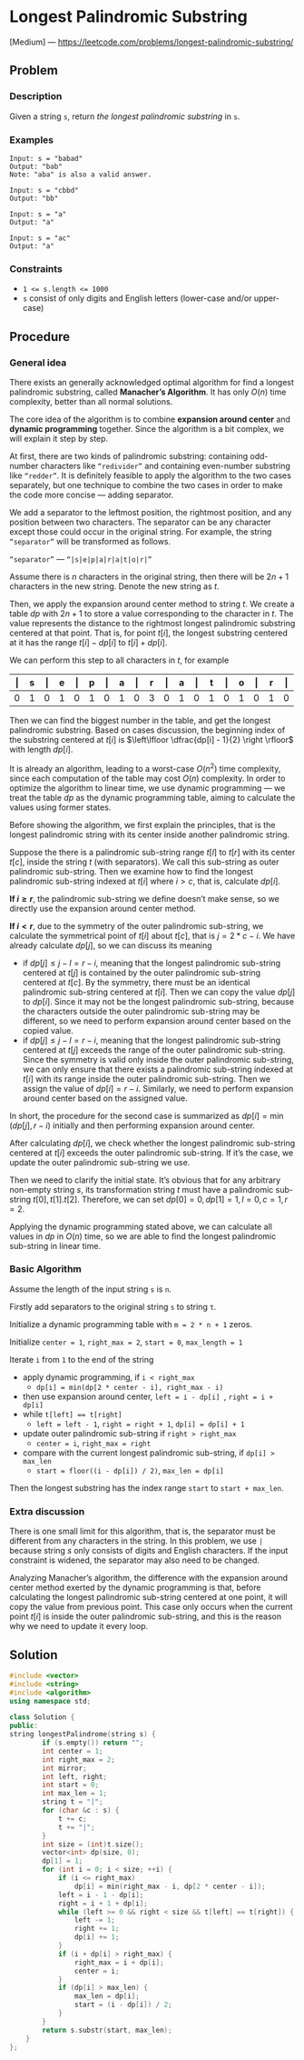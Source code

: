 # Longest Palindromic Substring

[Medium] — https://leetcode.com/problems/longest-palindromic-substring/

## Problem

### Description

Given a string `s`, return *the longest palindromic substring* in `s`.

### Examples

```
Input: s = "babad"
Output: "bab"
Note: "aba" is also a valid answer.
```

```
Input: s = "cbbd"
Output: "bb"
```

```
Input: s = "a"
Output: "a"
```

```
Input: s = "ac"
Output: "a"
```

### Constraints

- `1 <= s.length <= 1000`
- `s` consist of only digits and English letters (lower-case and/or upper-case)

## Procedure

### General idea

There exists an generally acknowledged optimal algorithm for find a longest palindromic substring, called **Manacher’s Algorithm**. It has only $O(n)$ time complexity, better than all normal solutions.

The core idea of the algorithm is to combine **expansion around center** and **dynamic programming** together. Since the algorithm is a bit complex, we will explain it step by step.

At first, there are two kinds of palindromic substring: containing odd-number characters like `“redivider”` and containing even-number substring like `“redder”`. It is definitely feasible to apply the algorithm to the two cases separately, but one technique to combine the two cases in order to make the code more concise — adding separator.

We add a separator to the leftmost position, the rightmost position, and any position between two characters. The separator can be any character except those could occur in the original string. For example, the string `“separator”` will be transformed as follows.

`“separator”` — `“|s|e|p|a|r|a|t|o|r|”`

Assume there is $n$ characters in the original string, then there will be $2n + 1$ characters in the new string. Denote the new string as $t$.

Then, we apply the expansion around center method to string $t$. We create a table $dp$ with $2n + 1$ to store a value corresponding to the character in $t$. The value represents the distance to the rightmost longest palindromic substring centered at that point. That is, for point $t[i]$, the longest substring centered at it has the range $t[i] - dp[i]$ to $t[i] + dp[i]$.

We can perform this step to all characters in $t$, for example

| \|   | s    | \|   | e    | \|   | p    | \|   | a    | \|   | r    | \|   | a    | \|   | t    | \|   | o    | \|   | r    | \|   |
| ---- | ---- | ---- | ---- | ---- | ---- | ---- | ---- | ---- | ---- | ---- | ---- | ---- | ---- | ---- | ---- | ---- | ---- | ---- |
| 0    | 1    | 0    | 1    | 0    | 1    | 0    | 1    | 0    | 3    | 0    | 1    | 0    | 1    | 0    | 1    | 0    | 1    | 0    |

Then we can find the biggest number in the table, and get the longest palindromic substring. Based on cases discussion, the beginning index of the substring centered at $t[i]$ is $\left\lfloor \dfrac{dp[i] - 1}{2} \right \rfloor$ with length $dp[i]$.

It is already an algorithm, leading to a worst-case $O(n^2)$ time complexity, since each computation of the table may cost $O(n)$ complexity. In order to optimize the algorithm to linear time, we use dynamic programming — we treat the table $dp$ as the dynamic programming table, aiming to calculate the values using former states.

Before showing the algorithm, we first explain the principles, that is the longest palindromic string with its center inside another palindromic string.

Suppose the there is a palindromic sub-string range $t[l]$ to $t[r]$ with its center $t[c]$, inside the string $t$ (with separators). We call this sub-string as outer palindromic sub-string. Then we examine how to find the longest palindromic sub-string indexed at $t[i]$ where $i > c$, that is, calculate $dp[i]$.

**If $i \ge r$**, the palindromic sub-string we define doesn’t make sense, so we directly use the expansion around center method.

**If $i < r$**, due to the symmetry of the outer palindromic sub-string, we calculate the symmetrical point of $t[i]$ about $t[c]$, that is $j = 2 * c - i$. We have already calculate $dp[j]$, so we can discuss its meaning

- if $dp[j] \le j - l = r - i$, meaning that the longest palindromic sub-string centered at $t[j]$ is contained by the outer palindromic sub-string centered at $t[c]$. By the symmetry, there must be an identical palindromic sub-string centered at $t[i]$. Then we can copy the value $dp[j]$ to $dp[i]$. Since it may not be the longest palindromic sub-string, because the characters outside the outer palindromic sub-string may be different, so we need to perform expansion around center based on the copied value.
- if $dp[j] \le j - l = r - i$, meaning that the longest palindromic sub-string centered at $t[j]$ exceeds the range of the outer palindromic sub-string. Since the symmetry is valid only inside the outer palindromic sub-string, we can only ensure that there exists a palindromic sub-string indexed at $t[i]$ with its range inside the outer palindromic sub-string. Then we assign the value of $dp[i] = r - i$. Similarly, we need to perform expansion around center based on the assigned value.

In short, the procedure for the second case is summarized as $dp[i] = \min (dp[j], r - i)$ initially and then performing expansion around center.

After calculating $dp[i]$, we check whether the longest palindromic sub-string centered at $t[i]$ exceeds the outer palindromic sub-string. If it’s the case, we update the outer palindromic sub-string we use.

Then we need to clarify the initial state. It’s obvious that for any arbitrary non-empty string $s$, its transformation string $t$ must have a palindromic sub-string $t[0], t[1]. t[2]$. Therefore, we can set $dp[0] = 0, dp[1] = 1, l = 0, c = 1, r = 2$. 

Applying the dynamic programming stated above, we can calculate all values in $dp$ in $O(n)$ time, so we are able to find the longest palindromic sub-string in linear time.

### Basic Algorithm

Assume the length of the input string `s` is `n`.

Firstly add separators to the original string `s` to string `t`.

Initialize a dynamic programming table with `m = 2 * n + 1` zeros.

Initialize `center = 1`, `right_max = 2`, `start = 0`, `max_length = 1`

Iterate `i` from `1` to the end of the string

- apply dynamic programming, if `i < right_max`
    - `dp[i] = min(dp[2 * center - i], right_max - i)`
- then use expansion around center, `left = i - dp[i] `, `right = i + dp[i]`
- while `t[left] == t[right]`
    - `left = left - 1`, `right = right + 1`, `dp[i] = dp[i] + 1`
- update outer palindromic sub-string if `right > right_max`
    - `center = i`, `right_max = right`
- compare with the current longest palindromic sub-string, if `dp[i] > max_len`
    - `start = floor((i - dp[i]) / 2)`, `max_len = dp[i]`

Then the longest substring has the index range `start` to `start + max_len`.

### Extra discussion

There is one small limit for this algorithm, that is, the separator must be different from any characters in the string. In this problem, we use `|` because string $s$ only consists of digits and English characters. If the input constraint is widened, the separator may also need to be changed.

Analyzing Manacher’s algorithm, the difference with the expansion around center method exerted by the dynamic programming is that, before calculating the longest palindromic sub-string centered at one point, it will copy the value from previous point. This case only occurs when the current point $t[i]$ is inside the outer palindromic sub-string, and this is the reason why we need to update it every loop.

## Solution

```c++
#include <vector>
#include <string>
#include <algorithm>
using namespace std;

class Solution {
public:
string longestPalindrome(string s) {
        if (s.empty()) return "";
        int center = 1;
        int right_max = 2;
        int mirror;
        int left, right;
        int start = 0;
        int max_len = 1;
        string t = "|";
        for (char &c : s) {
            t += c;
            t += "|";
        }
        int size = (int)t.size();
        vector<int> dp(size, 0);
        dp[1] = 1;
        for (int i = 0; i < size; ++i) {
            if (i <= right_max) 
                dp[i] = min(right_max - i, dp[2 * center - i]);
            left = i - 1 - dp[i];
            right = i + 1 + dp[i];
            while (left >= 0 && right < size && t[left] == t[right]) {
                left -= 1;
                right += 1;
                dp[i] += 1;
            }
            if (i + dp[i] > right_max) {
                right_max = i + dp[i];
                center = i;
            }
            if (dp[i] > max_len) {
                max_len = dp[i];
                start = (i - dp[i]) / 2;
            }
        }
        return s.substr(start, max_len);
    }
};
```

